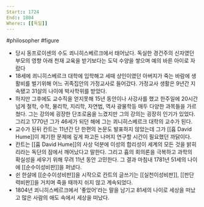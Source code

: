 ```yaml
---
Start:: 1724
End:: 1804
Where:: [[독일]]
---
```

#philosopher #figure
- 당시 동프로이센의 수도 쾨니히스베르크에서 태어났다. 독실한 경건주의 신자였던 부모의 영향 아래 천재 교육을 받기보다는 도덕 수양을 쌓으며 예의 바른 아이로 자랐다
- 18세에 쾨니히스베르크 대학에 입학해고 세때 상인이였던 아버지가 죽는 바람에 생활비를 벌기위해 어느 귀족집안의 가정교사로 들어갔다. 가정교사 생활은 9년간 지속됐고 31살의 나이에 박사학위를 받았다.
- 하지만 그후에도 교수직을 얻지못해 15년 동안이나 사강사를 했고 한주일에 20시간 넘게 철학, 수학, 물리학, 지리학, 자연법, 역사 광물학등 매두 다양한 과목들을 가르쳤다. 그는 강의에 굉장한 단조로움을 느겼지만 그의 강의는 굉장히 인기가 있었다. 그리고 1770년 그가 46세가 되던 해에 그는 쾨니히스베르크 대학의 교수가 된다.
- 교수가 된뒤 칸트는 11년간 단 한편의 논문도 발표하지 않았는데 그가 [[흄 David Hume]]이 제기한 문제에 깊게 파고든 나머지 연구할 시간이 필요했던 까닭이다. 
- 칸트는 [[흄 David Hume]]의 사상 덕분에 이성의 합리성이 세계의 모든 것을 밝히리라는 독단의 잠에서 깨어났다고 말한다. 그리고 흄의 회의론을 극복하고 과학의 확실성을 세우기 위해 무려 11년 동안 고민한다. 그 결과 마침내  1781년 51세의 나이에 [[순수이성비판]]을 퍼냈다. 
- 쉰 한살에 [[순수이성비판]]을 시작으로 칸트의 글쓰기는 [[실천이성비판]], [[판단력비판]]을 거치며 죽을 때까지 쉬지 않고 계속되었다. 
- 1804년 쾨니히스베르크에서 '좋았어'라는 말을 남기고 81세의 나이로 세상을 떠났고 많은 사람의 애도 속에서 세상을 떠났다. 
